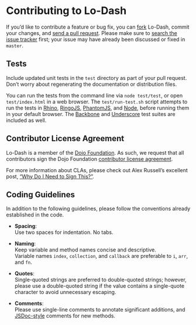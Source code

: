 # Contributing to Lo-Dash

If you’d like to contribute a feature or bug fix, you can [fork](https://help.github.com/articles/fork-a-repo) Lo-Dash, commit your changes, and [send a pull request](https://help.github.com/articles/using-pull-requests).
Please make sure to [search the issue tracker](https://github.com/lodash/lodash/issues) first; your issue may have already been discussed or fixed in `master`.

## Tests

Include updated unit tests in the `test` directory as part of your pull request.
Don’t worry about regenerating the documentation or distribution files.

You can run the tests from the command line via `node test/test`, or open `test/index.html` in a web browser.
The `test/run-test.sh` script attempts to run the tests in [Rhino](https://developer.mozilla.org/en-US/docs/Rhino), [RingoJS](http://ringojs.org/), [PhantomJS](http://phantomjs.org/), and [Node](http://nodejs.org/), before running them in your default browser.
The [Backbone](http://backbonejs.org/) and [Underscore](http://http://underscorejs.org/) test suites are included as well.

## Contributor License Agreement

Lo-Dash is a member of the [Dojo Foundation](http://dojofoundation.org/).
As such, we request that all contributors sign the Dojo Foundation [contributor license agreement](http://dojofoundation.org/about/claForm).

For more information about CLAs, please check out Alex Russell’s excellent post, [“Why Do I Need to Sign This?”](http://infrequently.org/2008/06/why-do-i-need-to-sign-this/).

## Coding Guidelines

In addition to the following guidelines, please follow the conventions already established in the code.

- **Spacing**:<br>
  Use two spaces for indentation. No tabs.

- **Naming**:<br>
  Keep variable and method names concise and descriptive.<br>
  Variable names `index`, `collection`, and `callback` are preferable to `i`, `arr`, and `fn`.

- **Quotes**:<br>
  Single-quoted strings are preferred to double-quoted strings; however, please use a double-quoted string if the value contains a single-quote character to avoid unnecessary escaping.

- **Comments**:<br>
  Please use single-line comments to annotate significant additions, and [JSDoc-style](http://www.2ality.com/2011/08/jsdoc-intro.html) comments for new methods.
